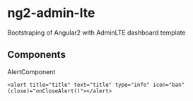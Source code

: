 # ng2-admin-lte
Bootstraping of Angular2 with AdminLTE dashboard template

## Components

AlertComponent

```
<alert title="title" text="title" type="info" icon="ban" (close)="onCloseAlert()"></alert>
```

